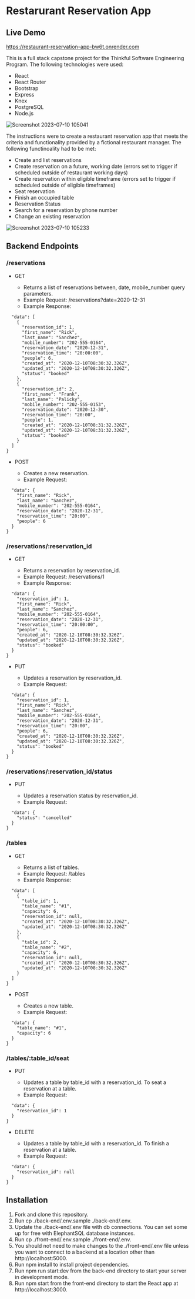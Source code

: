 # Restarurant Reservation App

## Live Demo
https://restaurant-reservation-app-bw6t.onrender.com

This is a full stack capstone project for the Thinkful Software Engineering Program. The following technologies were used:

- React
- React Router
- Bootstrap
- Express
- Knex
- PostgreSQL
- Node.js

![Screenshot 2023-07-10 105041](https://github.com/cwbraswe/starter-restaurant-reservation-main/assets/31020426/84073452-ba5d-4684-959b-25fab95b295f)


The instructions were to create a restaurant reservation app that meets the criteria and functionality provided by a fictional restaurant manager. The following functinoality had to be met:
- Create and list reservations
- Create reservation on a future, working date (errors set to trigger if scheduled outside of restaurant working days)
- Create reservation within eligible timeframe (errors set to trigger if scheduled outside of eligible timeframes)
- Seat reservation 
- Finish an occupied table
- Reservation Status
- Search for a reservation by phone number
- Change an existing reservation

![Screenshot 2023-07-10 105233](https://github.com/cwbraswe/starter-restaurant-reservation-main/assets/31020426/356a3681-162e-45ea-9abe-3a4548f0ab74)


## Backend Endpoints
### /reservations
- GET

  - Returns a list of reservations between, date, mobile_number query parameters.
  - Example Request: /reservations?date=2020-12-31
  - Example Response:
```{
  "data": [
    {
      "reservation_id": 1,
      "first_name": "Rick",
      "last_name": "Sanchez",
      "mobile_number": "202-555-0164",
      "reservation_date": "2020-12-31",
      "reservation_time": "20:00:00",
      "people": 6,
      "created_at": "2020-12-10T08:30:32.326Z",
      "updated_at": "2020-12-10T08:30:32.326Z",
      "status": "booked"
    },
    {
      "reservation_id": 2,
      "first_name": "Frank",
      "last_name": "Palicky",
      "mobile_number": "202-555-0153",
      "reservation_date": "2020-12-30",
      "reservation_time": "20:00",
      "people": 1,
      "created_at": "2020-12-10T08:31:32.326Z",
      "updated_at": "2020-12-10T08:31:32.326Z",
      "status": "booked"
    }
  ]
}
```
- POST

  - Creates a new reservation.
  - Example Request:
```{
  "data": {
    "first_name": "Rick",
    "last_name": "Sanchez",
    "mobile_number": "202-555-0164",
    "reservation_date": "2020-12-31",
    "reservation_time": "20:00",
    "people": 6
  }
}
```
### /reservations/:reservation_id
- GET

  - Returns a reservation by reservation_id.
  - Example Request: /reservations/1
  - Example Response:
```{
  "data": {
    "reservation_id": 1,
    "first_name": "Rick",
    "last_name": "Sanchez",
    "mobile_number": "202-555-0164",
    "reservation_date": "2020-12-31",
    "reservation_time": "20:00:00",
    "people": 6,
    "created_at": "2020-12-10T08:30:32.326Z",
    "updated_at": "2020-12-10T08:30:32.326Z",
    "status": "booked"
  }
}
```
- PUT

  - Updates a reservation by reservation_id.
  - Example Request:
```{
  "data": {
    "reservation_id": 1,
    "first_name": "Rick",
    "last_name": "Sanchez",
    "mobile_number": "202-555-0164",
    "reservation_date": "2020-12-31",
    "reservation_time": "20:00",
    "people": 6,
    "created_at": "2020-12-10T08:30:32.326Z",
    "updated_at": "2020-12-10T08:30:32.326Z",
    "status": "booked"
  }
}
```
### /reservations/:reservation_id/status
- PUT

  - Updates a reservation status by reservation_id.
  - Example Request:
```{
  "data": {
    "status": "cancelled"
  }
}
```
### /tables
- GET

  - Returns a list of tables.
  - Example Request: /tables
  - Example Response:
```{
  "data": [
    {
      "table_id": 1,
      "table_name": "#1",
      "capacity": 6,
      "reservation_id": null,
      "created_at": "2020-12-10T08:30:32.326Z",
      "updated_at": "2020-12-10T08:30:32.326Z"
    },
    {
      "table_id": 2,
      "table_name": "#2",
      "capacity": 6,
      "reservation_id": null,
      "created_at": "2020-12-10T08:30:32.326Z",
      "updated_at": "2020-12-10T08:30:32.326Z"
    }
  ]
}
```
- POST

  - Creates a new table.
  - Example Request:
```{
  "data": {
    "table_name": "#1",
    "capacity": 6
  }
}
```
### /tables/:table_id/seat
- PUT

  - Updates a table by table_id with a reservation_id. To seat a reservation at a table.
  - Example Request:
```{
  "data": {
    "reservation_id": 1
  }
}
```
- DELETE

  - Updates a table by table_id with a reservation_id. To finish a reservation at a table.
  - Example Request:
```{
  "data": {
    "reservation_id": null
  }
}
```


## Installation
1. Fork and clone this repository.
2. Run cp ./back-end/.env.sample ./back-end/.env.
3. Update the ./back-end/.env file with db connections. You can set some up for free with ElephantSQL database instances.
4. Run cp ./front-end/.env.sample ./front-end/.env.
5. You should not need to make changes to the ./front-end/.env file unless you want to connect to a backend at a location other than http://localhost:5000.
6. Run npm install to install project dependencies.
7. Run npm run start:dev from the back-end directory to start your server in development mode.
8. Run npm start from the front-end directory to start the React app at http://localhost:3000.
